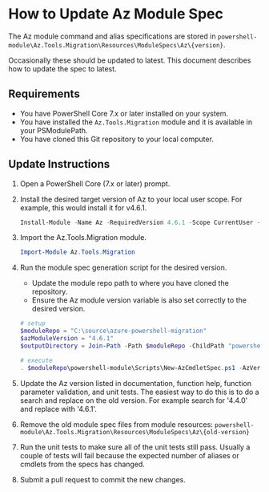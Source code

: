 # How to Update Az Module Spec

The Az module command and alias specifications are stored in `powershell-module\Az.Tools.Migration\Resources\ModuleSpecs\Az\{version}`.

Occasionally these should be updated to latest. This document describes how to update the spec to latest.

## Requirements

* You have PowerShell Core 7.x or later installed on your system.
* You have installed the `Az.Tools.Migration` module and it is available in your PSModulePath.
* You have cloned this Git repository to your local computer.

## Update Instructions

1. Open a PowerShell Core (7.x or later) prompt.

2. Install the desired target version of Az to your local user scope. For example, this would install it for v4.6.1.

    ```powershell
    Install-Module -Name Az -RequiredVersion 4.6.1 -Scope CurrentUser -AllowClobber -SkipPublisherCheck -Force
    ```

3. Import the Az.Tools.Migration module.

    ```powershell
    Import-Module Az.Tools.Migration
    ```

4. Run the module spec generation script for the desired version.

    * Update the module repo path to where you have cloned the repository.
    * Ensure the Az module version variable is also set correctly to the desired version.

    ```powershell
    # setup
    $moduleRepo = "C:\source\azure-powershell-migration"
    $azModuleVersion = "4.6.1"
    $outputDirectory = Join-Path -Path $moduleRepo -ChildPath "powershell-module\Az.Tools.Migration\Resources\ModuleSpecs\Az\$azModuleVersion"

    # execute
    . $moduleRepo\powershell-module\Scripts\New-AzCmdletSpec.ps1 -AzVersion $azModuleVersion -OutputDirectory $outputDirectory
    ```

5. Update the Az version listed in documentation, function help, function parameter validation, and unit tests. The easiest way to do this is to do a search and replace on the old version. For example search for '4.4.0' and replace with '4.6.1'.

6. Remove the old module spec files from module resources: `powershell-module\Az.Tools.Migration\Resources\ModuleSpecs\Az\{old-version}`

7. Run the unit tests to make sure all of the unit tests still pass. Usually a couple of tests will fail because the expected number of aliases or cmdlets from the specs has changed.

8. Submit a pull request to commit the new changes.